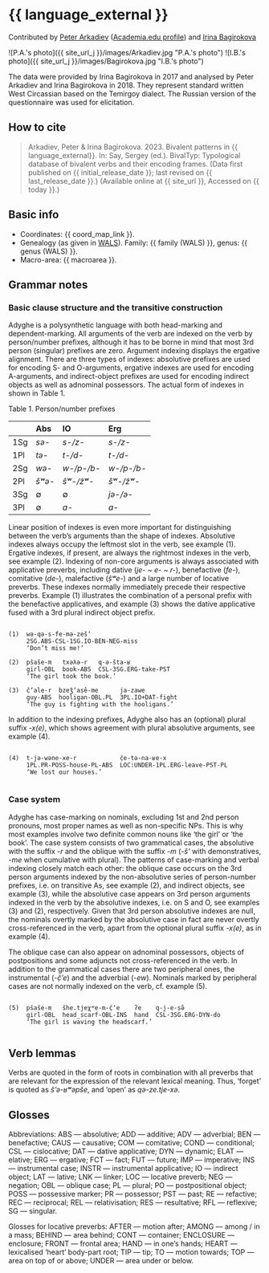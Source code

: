 # {{ language_external }}
Contributed by [Peter Arkadiev](https://peterarkadiev.github.io/) ([Academia.edu profile](https://inslav.academia.edu/PeterArkadiev)) and [Irina Bagirokova](https://iling-ran.ru/web/ru/scholars/bagirokova)

![P.A.'s photo]({{ site_url_j }}/images/Arkadiev.jpg "P.A.'s photo")
![I.B.'s photo]({{ site_url_j }}/images/Bagirokova.jpg "I.B.'s photo")

The data were provided by Irina Bagirokova in 2017 and analysed by Peter Arkadiev and Irina Bagirokova in 2018. They represent standard written West Circassian based on the Temirgoy dialect. The Russian version of the questionnaire was used for elicitation.

## How to cite
> Arkadiev, Peter & Irina Bagirokova. 2023. Bivalent patterns in {{ language_external}}. 
> In: Say, Sergey (ed.). BivalTyp: Typological database of bivalent verbs and their encoding frames. 
> (Data first published on {{ initial_release_date }}; 
> last revised on {{ last_release_date }}.) (Available online at {{ site_url }}, 
> Accessed on {{ today }}.)

## Basic info
- Coordinates: {{ coord_map_link }}.
- Genealogy (as given in [WALS](https://wals.info/)). Family: {{ family (WALS) }}, genus: {{ genus (WALS) }}.
- Macro-area: {{ macroarea }}.

## Grammar notes

### Basic clause structure and the transitive construction

Adyghe is a polysynthetic language with both head-marking and dependent-marking. All arguments of the verb are indexed on the verb by person/number prefixes, although it has to be borne in mind that most 3rd person (singular) prefixes are zero. Argument indexing displays the ergative alignment. There are three types of indexes: absolutive prefixes are used for encoding S- and O-arguments, ergative indexes are used for encoding A-arguments, and indirect-object prefixes are used for encoding indirect objects as well as adnominal possessors. The actual form of indexes in shown in Table 1.

Table 1. Person/number prefixes

<div class="before-table"></div>

| |Abs|IO|Erg|
|:----|:----|:----|:----|
|1Sg|*sə-*|*s-/z-*|*s-/z-*|
|1Pl|*tə-*|*t-/d-*|*t-/d-*|
|2Sg|*wə-*|*w-/p-/b-*|*w-/p-/b-*|
|2Pl|*ŝʷə-*|*ŝʷ-/ẑʷ-*|*ŝʷ-/ẑʷ-*|
|3Sg|∅|∅|*jə-/ə-*|
|3Pl|∅|*a-*|*a-*|

Linear position of indexes is even more important for distinguishing between the verb’s arguments than the shape of indexes. Absolutive indexes always occupy the leftmost slot in the verb, see example (1). Ergative indexes, if present, are always the rightmost indexes in the verb, see example (2). Indexing of non-core arguments is always associated with applicative preverbs, including dative (*je-* ~ *e-* ~ *r-*), benefactive (*fe-*), comitative (*de-*), malefactive (*ṣ̂ʷe-*) and a large number of locative preverbs. These indexes normally immediately precede their respective preverbs. Example (1) illustrates the combination of a personal prefix with the benefactive applicatives, and example (3) shows the dative applicative fused with a 3rd plural indirect object prefix.

```

(1)  wə-qə-s-fe-mə-zešʼ
     2SG.ABS-CSL-1SG.IO-BEN-NEG-miss
     ‘Don’t miss me!’

(2)  pŝaŝe-m   txəλə-r   q-ə-šta-ʁ
     girl-OBL  book-ABS  CSL-3SG.ERG-take-PST
     ‘The girl took the book.’

(3)  č̣ʼale-r  bzeǯʼaṣ̂e-me      ja-zawe
     guy-ABS  hooligan-OBL.PL  3PL.IO+DAT-fight
     ‘The guy is fighting with the hooligans.’

```

In addition to the indexing prefixes, Adyghe also has an (optional) plural suffix *-x(e)*, which shows agreement with plural absolutive arguments, see example (4).

```

(4)  t-jə-wəne-xe-r            č̣e-tə-na-ʁe-x
     1PL.PR-POSS-house-PL-ABS  LOC:UNDER-1PL.ERG-leave-PST-PL
     ‘We lost our houses.’
    
```

### Case system

Adyghe  has case-marking on nominals, excluding 1st and 2nd person pronouns, most proper names as well as non-specific NPs. This is why most examples involve two definite common nouns like ‘the girl’ or ‘the book’. The case system consists of two grammatical cases, the absolutive with the suffix *-r* and the oblique with the suffix *-m* (*-š’* with demonstratives, *-me* when cumulative with plural). The patterns of case-marking and verbal indexing closely match each other: the oblique case occurs on the 3rd person arguments indexed by the non-absolutive series of person-number prefixes, i.e. on transitive As, see example (2), and indirect objects, see example (3), while the absolutive case appears on 3rd person arguments indexed in the verb by the absolutive indexes, i.e. on S and O, see examples (3) and (2), respectively. Given that 3rd person absolutive indexes are null, the nominals overtly marked by the absolutive case in fact are never overtly cross-referenced in the verb, apart from the optional plural suffix *-x(e)*, as in example (4).

The oblique case can also appear on adnominal possessors, objects of postpositions and some adjuncts not cross-referenced in the verb. In addition to the grammatical cases there are two peripheral ones, the instrumental (*-č̣ʼe*) and the adverbial (*-ew*). Nominals marked by peripheral cases are not normally indexed on the verb, cf. example (5).

```

(5)  pŝaŝe-m   ŝhe.tjeχʷe-m-č̣ʼe    ʔe    q-j-e-ṣ̂ə
     girl-OBL  head_scarf-OBL-INS  hand  CSL-3SG.ERG-DYN-do
     ‘The girl is waving the headscarf.’
    
```

## Verb lemmas
Verbs are quoted in the form of roots in combination with all preverbs that are relevant for the expression of the relevant lexical meaning. Thus, ‘forget’ is quoted as *šʼə-ʁʷəpše*, and ‘open’ as *qə-ze.tje-xə*. 

## Glosses
Abbreviations: ABS — absolutive; ADD — additive; ADV — adverbial; BEN — benefactive; CAUS — causative; COM — comitative; COND — conditional; CSL — cislocative; DAT — dative applicative; DYN — dynamic; ELAT — elative; ERG — ergative; FCT — fact; FUT — future; IMP — imperative; INS — instrumental case; INSTR — instrumental applicative; IO — indirect object; LAT — lative; LNK — linker; LOC — locative preverb; NEG — negation; OBL — oblique case; PL — plural; PO — postpositional object; POSS — possessive marker; PR — possessor; PST — past; RE — refactive; REC — reciprocal; REL — relativisation; RES — resultative; RFL — reflexive; SG — singular.

Glosses for locative preverbs: AFTER — motion after; AMONG — among / in a mass; BEHIND — area behind; CONT — container; ENCLOSURE — enclosure; FRONT — frontal area; HAND — in one’s hands; HEART — lexicalised ‘heart’ body-part root; TIP — tip; TO — motion towards; TOP — area on top of or above; UNDER — area under or below.
